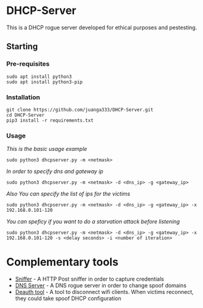 # DHCP-Server

This is a DHCP rogue server developed for ethical purposes and pestesting.

## Starting

### Pre-requisites

```
sudo apt install python3
sudo apt install python3-pip
```

### Installation
```
git clone https://github.com/juanga333/DHCP-Server.git
cd DHCP-Server
pip3 install -r requirements.txt
```

### Usage
_This is the basic usage example_
```
sudo python3 dhcpserver.py -m <netmask>
```

_In order to specify dns and gateway ip_
```
sudo python3 dhcpserver.py -m <netmask> -d <dns_ip> -g <gateway_ip>
```

_Also You can specify the list of ips for the victims_
```
sudo python3 dhcpserver.py -m <netmask> -d <dns_ip> -g <gateway_ip> -x 192.168.0.101-120
```

_You can speficy if you want to do a starvation attack before listening_
```
sudo python3 dhcpserver.py -m <netmask> -d <dns_ip> -g <gateway_ip> -x 192.168.0.101-120 -s <delay seconds> -i <number of iteration>
```

# Complementary tools
* [Sniffer](https://github.com/juanga333/Simply-HTTP-sniffer) - A HTTP Post sniffer in order to capture credentials
* [DNS Server](https://github.com/juanga333/DNS-Rogue-Server) - A DNS rogue server in order to change spoof domains
* [Deauth tool](https://github.com/juanga333/Netattack) - A tool to disconnect wifi clients. When victims reconnect, they could take spoof DHCP configuration
